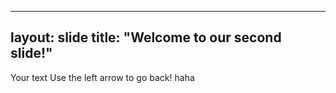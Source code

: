 
---
layout: slide
title: "Welcome to our second slide!"
---
Your text
Use the left arrow to go back! haha
